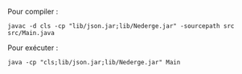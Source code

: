 Pour compiler :

	javac -d cls -cp "lib/json.jar;lib/Nederge.jar" -sourcepath src src/Main.java

Pour exécuter :

	java -cp "cls;lib/json.jar;lib/Nederge.jar" Main